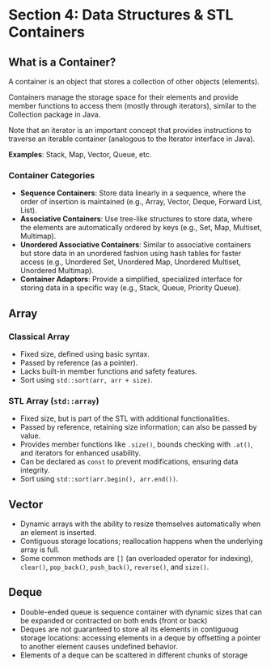 # Section 4: Data Structures & STL Containers

## What is a Container?

A container is an object that stores a collection of other objects (elements).

Containers manage the storage space for their elements and provide member functions to access them (mostly through iterators), similar to the Collection package in Java.

Note that an iterator is an important concept that provides instructions to traverse an iterable container (analogous to the Iterator interface in Java).

**Examples**: Stack, Map, Vector, Queue, etc.

### Container Categories

- **Sequence Containers**: Store data linearly in a sequence, where the order of insertion is maintained (e.g., Array, Vector, Deque, Forward List, List).
- **Associative Containers**: Use tree-like structures to store data, where the elements are automatically ordered by keys (e.g., Set, Map, Multiset, Multimap).
- **Unordered Associative Containers**: Similar to associative containers but store data in an unordered fashion using hash tables for faster access (e.g., Unordered Set, Unordered Map, Unordered Multiset, Unordered Multimap).
- **Container Adaptors**: Provide a simplified, specialized interface for storing data in a specific way (e.g., Stack, Queue, Priority Queue).

## Array

### Classical Array

- Fixed size, defined using basic syntax.
- Passed by reference (as a pointer).
- Lacks built-in member functions and safety features.
- Sort using `std::sort(arr, arr + size)`.

### STL Array (`std::array`)

- Fixed size, but is part of the STL with additional functionalities.
- Passed by reference, retaining size information; can also be passed by value.
- Provides member functions like `.size()`, bounds checking with `.at()`, and iterators for enhanced usability.
- Can be declared as `const` to prevent modifications, ensuring data integrity.
- Sort using `std::sort(arr.begin(), arr.end())`.

## Vector

- Dynamic arrays with the ability to resize themselves automatically when an element is inserted.
- Contiguous storage locations; reallocation happens when the underlying array is full.
- Some common methods are `[]` (an overloaded operator for indexing), `clear()`, `pop_back()`, `push_back()`, `reverse()`, and `size()`.

## Deque

- Double-ended queue is sequence container with dynamic sizes that can be expanded or contracted on both ends (front or back)
- Deques are not guaranteed to store all its elements in contiguoug storage locations: accessing elements in a deque by offsetting a pointer to another element causes undefined behavior.
- Elements of a deque can be scattered in different chunks of storage
